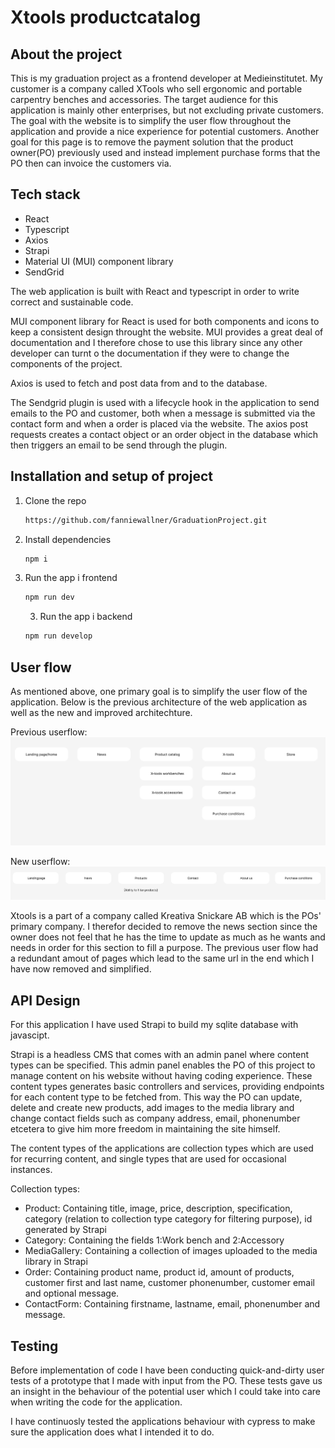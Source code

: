 # Xtools productcatalog

## About the project

This is my graduation project as a frontend developer at Medieinstitutet. My customer is a company called XTools who sell ergonomic and portable carpentry benches and accessories. The target audience for this application is mainly other enterprises, but not excluding private customers. The goal with the website is to simplify the user flow throughout the application and provide a nice experience for potential customers. Another goal for this page is to remove the payment solution that the product owner(PO) previously used and instead implement purchase forms that the PO then can invoice the customers via.

## Tech stack

- React
- Typescript
- Axios
- Strapi
- Material UI (MUI) component library
- SendGrid

The web application is built with React and typescript in order to write correct and sustainable code.

MUI component library for React is used for both components and icons to keep a consistent design throught the website. MUI provides a great deal of documentation and I therefore chose to use this library since any other developer can turnt o the documentation if they were to change the components of the project.

Axios is used to fetch and post data from and to the database.

The Sendgrid plugin is used with a lifecycle hook in the application to send emails to the PO and customer, both when a message is submitted via the contact form and when a order is placed via the website. The axios post requests creates a contact object or an order object in the database which then triggers an email to be send through the plugin.

## Installation and setup of project

1. Clone the repo
   ```sh
   https://github.com/fanniewallner/GraduationProject.git
   ```
2. Install dependencies
   ```sh
   npm i
   ```
3. Run the app i frontend
   ```sh
   npm run dev
   ```
   3. Run the app i backend
   ```sh
   npm run develop
   ```

## User flow

As mentioned above, one primary goal is to simplify the user flow of the application. Below is the previous architecture of the web application as well as the new and improved architechture.

Previous userflow:
![Previous user flow](./client/public/userflow1.0.png)

New userflow:
![Previous user flow](./client/public/userflow2.0.png)

Xtools is a part of a company called Kreativa Snickare AB which is the POs' primary company. I therefor decided to remove the news section since the owner does not feel that he has the time to update as much as he wants and needs in order for this section to fill a purpose. The previous user flow had a redundant amout of pages which lead to the same url in the end which I have now removed and simplified.

## API Design

For this application I have used Strapi to build my sqlite database with javascipt.

Strapi is a headless CMS that comes with an admin panel where content types can be specified. This admin panel enables the PO of this project to manage content on his website without having coding experience. These content types generates basic controllers and services, providing endpoints for each content type to be fetched from. This way the PO can update, delete and create new products, add images to the media library and change contact fields such as company address, email, phonenumber etcetera to give him more freedom in maintaining the site himself.

The content types of the applications are collection types which are used for recurring content, and single types that are used for occasional instances.

Collection types:

- Product: Containing title, image, price, description, specification, category (relation to collection type category for filtering purpose), id generated by Strapi
- Category: Containing the fields 1:Work bench and 2:Accessory
- MediaGallery: Containing a collection of images uploaded to the media library in Strapi
- Order: Containing product name, product id, amount of products, customer first and last name, customer phonenumber, customer email and optional message.
- ContactForm: Containing firstname, lastname, email, phonenumber and message.

## Testing

Before implementation of code I have been conducting quick-and-dirty user tests of a prototype that I made with input from the PO. These tests gave us an insight in the behaviour of the potential user which I could take into care when writing the code for the application.

I have continuosly tested the applications behaviour with cypress to make sure the application does what I intended it to do.
